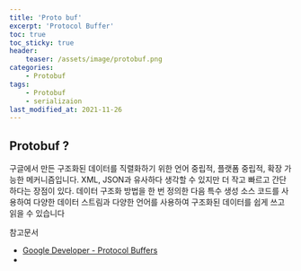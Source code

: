 ```yaml
---
title: 'Proto buf'
excerpt: 'Protocol Buffer'
toc: true
toc_sticky: true
header:
    teaser: /assets/image/protobuf.png
categories:
    - Protobuf
tags:
    - Protobuf
    - serializaion
last_modified_at: 2021-11-26
---
```


## Protobuf ?
구글에서 만든 구조화된 데이터를 직렬화하기 위한 언어 중립적, 플랫폼 중립적, 확장 가능한 메커니즘입니다.
XML, JSON과 유사하다 생각할 수 있지만 더 작고 빠르고 간단하다는 장점이 있다.
데이터 구조화 방법을 한 번 정의한 다음 특수 생성 소스 코드를 사용하여 다양한 데이터 스트림과 다양한 언어를 사용하여 구조화된 데이터를 쉽게 쓰고 읽을 수 있습니다



참고문서
- [Google Developer - Protocol Buffers](https://developers.google.com/protocol-buffers/)
- 